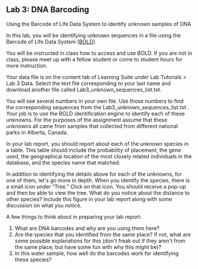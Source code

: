 ## Lab 3: DNA Barcoding

Using the Barcode of Life Data System to identify unknown samples of DNA

In this lab, you will be identifying unknown sequences in a file using the Barcode of Life Data System ([BOLD](boldsystems.org)).

You will be instructed in class how to access and use BOLD. If you are not in class, please meet up with a fellow student or come to student hours for more instruction.

Your data file is on the content tab of Learning Suite under Lab Tutorials > Lab 3 Data. Select the text file corresponding to your last name and download another file called Lab3_unknown_sequences_list.txt.

You will see several numbers in your own file. Use those numbers to find the corresponding sequences from the Lab3_unknown_sequences_list.txt . Your job is to use the BOLD identification engine to identify each of these unknowns. For the purposes of the assignment assume that these unknowns all came from samples that collected from different national parks in Alberta, Canada.

In your lab report, you should report about each of the unknown species in a table. This table should include the probability of placement, the gene used, the geographical location of the most closely related individuals in the database, and the species name that matched. 

In addition to identifying the details above for each of the unknowns, for one of them, let's go more in depth. When you identify the species, there is a small icon under “Tree.” Click on that icon. You should receive a pop-up and then be able to view the tree. What do you notice about the distance to other species? Include this figure in your lab report along with some discussion on what you notice.

A few things to think about in preparing your lab report:
1.	What are DNA barcodes and why are you using them here?
2.	Are the species that you identified from the same place? If not, what are some possible explanations for this (don't freak out if they aren't from the same place, but have some fun with why this might be)?
3.	In this water sample, how well do the barcodes work for identifying these species?
